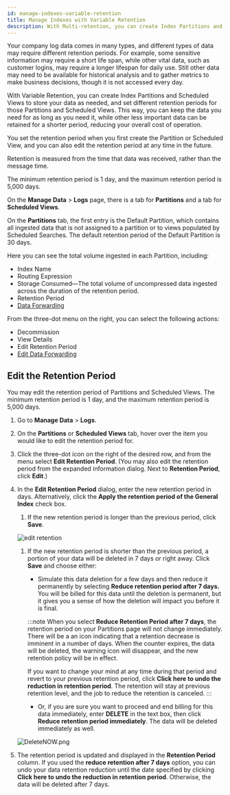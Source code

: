 ```yaml
---
id: manage-indexes-variable-retention
title: Manage Indexes with Variable Retention
description: With Multi-retention, you can create Index Partitions and Scheduled Views to store your data as needed, and set different retention periods for Partitions and Scheduled Views.
---
```



Your company log data comes in many types, and different types of data may require different retention periods. For example, some sensitive information may require a short life span, while other vital data, such as customer logins, may require a longer lifespan for daily use. Still other data may need to be available for historical analysis and to gather metrics to make business decisions, though it is not accessed every day.

With Variable Retention, you can create Index Partitions and Scheduled Views to store your data as needed, and set different retention periods for those Partitions and Scheduled Views. This way, you can keep the data you need for as long as you need it, while other less important data can be retained for a shorter period, reducing your overall cost of operation.

You set the retention period when you first create the Partition or Scheduled View, and you can also edit the retention period at any time in the future. 

Retention is measured from the time that data was received, rather than the message time. 

The minimum retention period is 1 day, and the maximum retention period is 5,000 days.

On the **Manage Data** \> **Logs** page, there is a tab for **Partitions** and a tab for **Scheduled Views**.

On the **Partitions** tab, the first entry is the Default Partition, which contains all ingested data that is not assigned to a partition or to views populated by Scheduled Searches. The default retention period of the Default Partition is 30 days.

Here you can see the total volume ingested in each Partition, including:

* Index Name
* Routing Expression
* Storage Consumed—The total volume of uncompressed data ingested across the duration of the retention period.
* Retention Period
* [Data Forwarding](/docs/manage/data-forwarding) 

From the three-dot menu on the right, you can select the following
actions:

* Decommission
* View Details
* Edit Retention Period
* [Edit Data Forwarding](/docs/manage/data-forwarding)

## Edit the Retention Period

You may edit the retention period of Partitions and Scheduled Views. The minimum retention period is 1 day, and the maximum retention period is 5,000 days.

1. Go to **Manage Data** \> **Logs**.
1. On the **Partitions** or **Scheduled Views** tab, hover over the item you would like to edit the retention period for.
1. Click the three-dot icon on the right of the desired row, and from the menu select **Edit Retention Period**. (You may also edit the retention period from the expanded information dialog. Next to **Retention Period**, click **Edit**.)
1. In the **Edit Retention Period** dialog, enter the new retention period in days. Alternatively, click the **Apply the retention period of the General Index** check box.

   1. If the new retention period is longer than the previous period, click **Save**.    

    ![edit retention](/img/partitions-and-data-tiers/edit_retention_period_save.png)

    1. If the new retention period is shorter than the previous period, a portion of your data will be deleted in 7 days or right away. Click **Save** and choose either:

       * Simulate this data deletion for a few days and then reduce it permanently by selecting **Reduce retention period after 7 days.** You will be billed for this data until the deletion is permanent, but it gives you a sense of how the deletion will impact you before it is final.

       :::note
       When you select **Reduce Retention Period after 7 days**, the retention period on your Partitions page will not change immediately. There will be a an icon indicating that a retention decrease is imminent in a number of days. When the counter expires, the data will be deleted, the warning icon will disappear, and the new retention policy will be in effect.

       If you want to change your mind at any time during that period and revert to your previous retention period, click **Click here to undo the reduction in retention period**. The retention will stay at previous retention level, and the job to reduce the retention is canceled.
       :::

       * Or, if you are sure you want to proceed and end billing for this data immediately, enter **DELETE** in the text box, then click **Reduce retention period immediately**. The data will be deleted immediately as well.                   

    ![DeleteNOW.png](/img/partitions-and-data-tiers/DeleteNOW.png)

1. The retention period is updated and displayed in the **Retention Period** column. If you used the **reduce retention after 7 days** option, you can undo your data retention reduction until the date specified by clicking **Click here to undo the reduction in retention period**. Otherwise, the data will be deleted after 7 days.     
